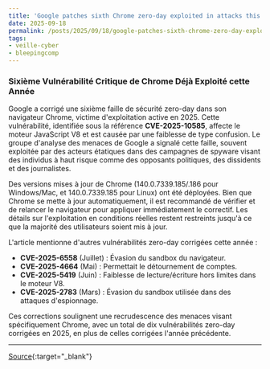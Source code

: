 ```yaml
---
title: 'Google patches sixth Chrome zero-day exploited in attacks this year'
date: 2025-09-18
permalink: /posts/2025/09/18/google-patches-sixth-chrome-zero-day-exploited-in-attacks-this-year/
tags:
- veille-cyber
- bleepingcomp
---
```

### Sixième Vulnérabilité Critique de Chrome Déjà Exploité cette Année

Google a corrigé une sixième faille de sécurité zero-day dans son navigateur Chrome, victime d'exploitation active en 2025. Cette vulnérabilité, identifiée sous la référence **CVE-2025-10585**, affecte le moteur JavaScript V8 et est causée par une faiblesse de type confusion. Le groupe d'analyse des menaces de Google a signalé cette faille, souvent exploitée par des acteurs étatiques dans des campagnes de spyware visant des individus à haut risque comme des opposants politiques, des dissidents et des journalistes.

Des versions mises à jour de Chrome (140.0.7339.185/.186 pour Windows/Mac, et 140.0.7339.185 pour Linux) ont été déployées. Bien que Chrome se mette à jour automatiquement, il est recommandé de vérifier et de relancer le navigateur pour appliquer immédiatement le correctif. Les détails sur l'exploitation en conditions réelles restent restreints jusqu'à ce que la majorité des utilisateurs soient mis à jour.

L'article mentionne d'autres vulnérabilités zero-day corrigées cette année :
*   **CVE-2025-6558** (Juillet) : Évasion du sandbox du navigateur.
*   **CVE-2025-4664** (Mai) : Permettait le détournement de comptes.
*   **CVE-2025-5419** (Juin) : Faiblesse de lecture/écriture hors limites dans le moteur V8.
*   **CVE-2025-2783** (Mars) : Évasion du sandbox utilisée dans des attaques d'espionnage.

Ces corrections soulignent une recrudescence des menaces visant spécifiquement Chrome, avec un total de dix vulnérabilités zero-day corrigées en 2025, en plus de celles corrigées l'année précédente.

---
[Source](https://www.bleepingcomputer.com/news/security/google-patches-sixth-chrome-zero-day-exploited-in-attacks-this-year/){:target="_blank"}
